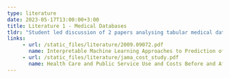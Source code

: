 ```yaml
---
type: literature
date: 2023-05-17T13:00:00+3:00
title: Literature 1 - Medical Databases
tldr: "Student led discussion of 2 papers analysing tabular medical database data"
links: 
     - url: /static_files/literature/2009.09072.pdf
       name: Interpretable Machine Learning Approaches to Prediction of Chronic Homelessness
     - url: /static_files/literature/jama_cost_study.pdf
       name: Health Care and Public Service Use and Costs Before and After Provision of Housing for Chronically Homeless Persons With Severe Alcohol Problems
---
```

